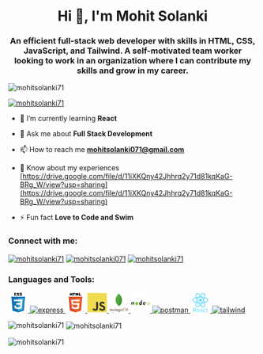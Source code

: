 <h1 align="center">Hi 👋, I'm Mohit Solanki</h1>
<h3 align="center">An efficient full-stack web
developer with skills in HTML,
CSS, JavaScript, and Tailwind. A
self-motivated team worker
looking to work in an
organization where I can
contribute my skills and grow in
my career.</h3>

<p align="left"> <img src="https://komarev.com/ghpvc/?username=mohitsolanki71&label=Profile%20views&color=0e75b6&style=flat" alt="mohitsolanki71" /> </p>

<p align="left"> <a href="https://github.com/ryo-ma/github-profile-trophy"><img src="https://github-profile-trophy.vercel.app/?username=mohitsolanki71" alt="mohitsolanki71" /></a> </p>

- 🌱 I’m currently learning **React**

- 💬 Ask me about **Full Stack Development**

- 📫 How to reach me **mohitsolanki071@gmail.com**

- 📄 Know about my experiences [https://drive.google.com/file/d/11iXKQny42Jhhrq2y71d81kqKaG-BRg_W/view?usp=sharing](https://drive.google.com/file/d/11iXKQny42Jhhrq2y71d81kqKaG-BRg_W/view?usp=sharing)

- ⚡ Fun fact **Love to Code and Swim**

<h3 align="left">Connect with me:</h3>
<p align="left">
<a href="https://linkedin.com/in/mohitsolanki71" target="blank"><img align="center" src="https://raw.githubusercontent.com/rahuldkjain/github-profile-readme-generator/master/src/images/icons/Social/linked-in-alt.svg" alt="mohitsolanki71" height="30" width="40" /></a>
<a href="https://fb.com/mohitsolanki071" target="blank"><img align="center" src="https://raw.githubusercontent.com/rahuldkjain/github-profile-readme-generator/master/src/images/icons/Social/facebook.svg" alt="mohitsolanki071" height="30" width="40" /></a>
<a href="https://instagram.com/mohitsolanki71" target="blank"><img align="center" src="https://raw.githubusercontent.com/rahuldkjain/github-profile-readme-generator/master/src/images/icons/Social/instagram.svg" alt="mohitsolanki71" height="30" width="40" /></a>
</p>

<h3 align="left">Languages and Tools:</h3>
<p align="left"> <a href="https://www.w3schools.com/css/" target="_blank" rel="noreferrer"> <img src="https://raw.githubusercontent.com/devicons/devicon/master/icons/css3/css3-original-wordmark.svg" alt="css3" width="40" height="40"/> </a> <a href="https://expressjs.com" target="_blank" rel="noreferrer"> <img src="https://camo.githubusercontent.com/7f73136d92799b19be179d1ed87b461120c35ed917c7d5ab59a7606209da7bd3/68747470733a2f2f696d672e736869656c64732e696f2f62616467652f457870726573732e6a732d3030303030303f7374796c653d666f722d7468652d6261646765266c6f676f3d65787072657373266c6f676f436f6c6f723d7768697465" alt="express" width="60" height="40"/> </a> <a href="https://www.w3.org/html/" target="_blank" rel="noreferrer"> <img src="https://raw.githubusercontent.com/devicons/devicon/master/icons/html5/html5-original-wordmark.svg" alt="html5" width="40" height="40"/> </a> <a href="https://developer.mozilla.org/en-US/docs/Web/JavaScript" target="_blank" rel="noreferrer"> <img src="https://raw.githubusercontent.com/devicons/devicon/master/icons/javascript/javascript-original.svg" alt="javascript" width="40" height="40"/> </a> <a href="https://www.mongodb.com/" target="_blank" rel="noreferrer"> <img src="https://raw.githubusercontent.com/devicons/devicon/master/icons/mongodb/mongodb-original-wordmark.svg" alt="mongodb" width="40" height="40"/> </a> <a href="https://nodejs.org" target="_blank" rel="noreferrer"> <img src="https://raw.githubusercontent.com/devicons/devicon/master/icons/nodejs/nodejs-original-wordmark.svg" alt="nodejs" width="40" height="40"/> </a> <a href="https://postman.com" target="_blank" rel="noreferrer"> <img src="https://www.vectorlogo.zone/logos/getpostman/getpostman-icon.svg" alt="postman" width="40" height="40"/> </a> <a href="https://reactjs.org/" target="_blank" rel="noreferrer"> <img src="https://raw.githubusercontent.com/devicons/devicon/master/icons/react/react-original-wordmark.svg" alt="react" width="40" height="40"/> </a> <a href="https://tailwindcss.com/" target="_blank" rel="noreferrer"> <img src="https://www.vectorlogo.zone/logos/tailwindcss/tailwindcss-icon.svg" alt="tailwind" width="40" height="40"/> </a> </p>

<p><img align="left" src="https://github-readme-stats.vercel.app/api/top-langs?username=mohitsolanki71&show_icons=true&locale=en&layout=compact" alt="mohitsolanki71" /></p>

<p>&nbsp;<img align="center" src="https://github-readme-stats.vercel.app/api?username=mohitsolanki71&show_icons=true&locale=en" alt="mohitsolanki71" /></p>

<p><img align="center" src="https://github-readme-streak-stats.herokuapp.com/?user=mohitsolanki71&" alt="mohitsolanki71" /></p>

